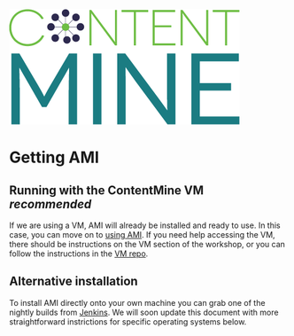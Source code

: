 ![ContentMine logo](https://github.com/ContentMine/assets/blob/master/png/Content_mine(small).png)

# Getting AMI

## Running with the ContentMine VM *recommended*

If we are using a VM, AMI will already be installed and ready to use. In this case, you can move on to [using AMI](ami_basics). If you need help accessing the VM, there should be instructions on the VM section of the workshop, or you can follow the instructions in the [VM repo](https://github.com/ContentMine/vms/blob/master/installation_intructions.md).

## Alternative installation

To install AMI directly onto your own machine you can grab one of the nightly builds from [Jenkins](https://jenkins.ch.cam.ac.uk/job/ami-plugin). We will soon update this document with more straightforward instrictions for specific operating systems below.
